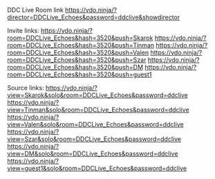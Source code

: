
DDC Live Room link
https://vdo.ninja/?director=DDCLive_Echoes&password=ddclive&showdirector

Invite links:
https://vdo.ninja/?room=DDCLive_Echoes&hash=3520&push=Skarok
https://vdo.ninja/?room=DDCLive_Echoes&hash=3520&push=Tinman
https://vdo.ninja/?room=DDCLive_Echoes&hash=3520&push=Valen
https://vdo.ninja/?room=DDCLive_Echoes&hash=3520&push=Szar
https://vdo.ninja/?room=DDCLive_Echoes&hash=3520&push=DM
https://vdo.ninja/?room=DDCLive_Echoes&hash=3520&push=guest1

Source links:
https://vdo.ninja/?view=Skarok&solo&room=DDCLive_Echoes&password=ddclive
https://vdo.ninja/?view=Tinman&solo&room=DDCLive_Echoes&password=ddclive
https://vdo.ninja/?view=Valen&solo&room=DDCLive_Echoes&password=ddclive
https://vdo.ninja/?view=Szar&solo&room=DDCLive_Echoes&password=ddclive
https://vdo.ninja/?view=DM&solo&room=DDCLive_Echoes&password=ddclive
https://vdo.ninja/?view=guest1&solo&room=DDCLive_Echoes&password=ddclive